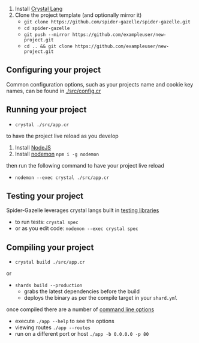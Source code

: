 
1. Install [Crystal Lang](https://crystal-lang.org/)
1. Clone the project template (and optionally mirror it)
   * `git clone https://github.com/spider-gazelle/spider-gazelle.git`
   * `cd spider-gazelle`
   * `git push --mirror https://github.com/exampleuser/new-project.git`
   * `cd .. && git clone https://github.com/exampleuser/new-project.git`

## Configuring your project

Common configuration options, such as your projects name and cookie key names, can be found in [./src/config.cr](https://github.com/spider-gazelle/spider-gazelle/blob/master/src/config.cr)

## Running your project

* `crystal ./src/app.cr`

to have the project live reload as you develop

1. Install [NodeJS](https://nodejs.org/)
1. Install [nodemon](https://github.com/remy/nodemon) `npm i -g nodemon`

then run the following command to have your project live reload

* `nodemon --exec crystal ./src/app.cr`

## Testing your project

Spider-Gazelle leverages crystal langs built in [testing libraries](https://crystal-lang.org/docs/guides/testing.html)

* to run tests: `crystal spec`
* or as you edit code: `nodemon --exec crystal spec`

## Compiling your project

* `crystal build ./src/app.cr`

or

* `shards build --production`
  * grabs the latest dependencies before the build
  * deploys the binary as per the compile target in your `shard.yml`

once compiled there are a number of [command line options](https://github.com/spider-gazelle/spider-gazelle/blob/master/src/app.cr#L8)

* execute `./app --help` to see the options
* viewing routes `./app --routes`
* run on a different port or host `./app -b 0.0.0.0 -p 80`
